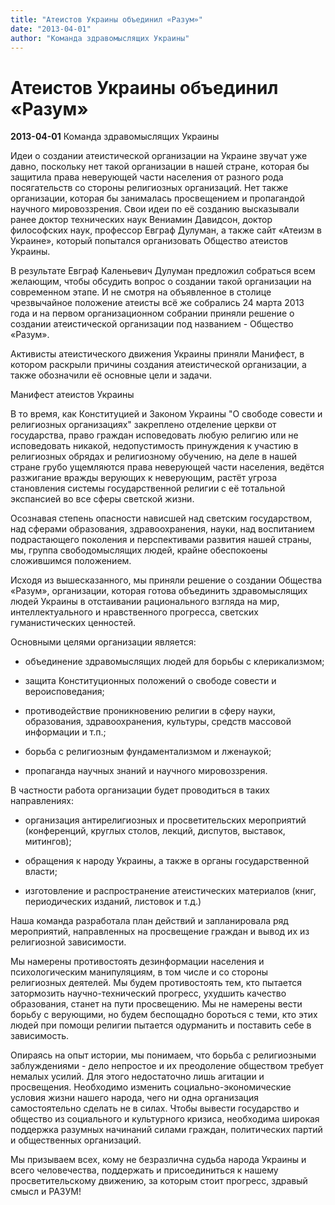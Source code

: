 ```yaml
---
title: "Атеистов Украины объединил «Разум»"
date: "2013-04-01"
author: "Команда здравомыслящих Украины"
---
```


# Атеистов Украины объединил «Разум»

**2013-04-01** Команда здравомыслящих Украины

Идеи о создании атеистической организации на Украине звучат уже давно, поскольку нет такой организации в нашей стране, которая бы защитила права неверующей части населения от разного рода посягательств со стороны религиозных организаций. Нет также организации, которая бы занималась просвещением и пропагандой научного мировоззрения. Свои идеи по её созданию высказывали ранее доктор технических наук Вениамин Давидсон, доктор философских наук, профессор Евграф Дулуман, а также сайт «Атеизм в Украине», который попытался организовать Общество атеистов Украины.

В результате Евграф Каленьевич Дулуман предложил собраться всем желающим, чтобы обсудить вопрос о создании такой организации на современном этапе. И не смотря на объявленное в столице чрезвычайное положение атеисты всё же собрались 24 марта 2013 года и на первом организационном собрании приняли решение о создании атеистической организации под названием - Общество «Разум».

Активисты атеистического движения Украины приняли Манифест, в котором раскрыли причины создания атеистической организации, а также обозначили её основные цели и задачи.

Манифест атеистов Украины

В то время, как Конституцией и Законом Украины "О свободе совести и религиозных организациях" закреплено отделение церкви от государства, право граждан исповедовать любую религию или не исповедовать никакой, недопустимость принуждения к участию в религиозных обрядах и религиозному обучению, на деле в нашей стране грубо ущемляются права неверующей части населения, ведётся разжигание вражды верующих к неверующим, растёт угроза становления системы государственной религии с её тотальной экспансией во все сферы светской жизни.

Осознавая степень опасности нависшей над светским государством, над сферами образования, здравоохранения, науки, над воспитанием подрастающего поколения и перспективами развития нашей страны, мы, группа свободомыслящих людей, крайне обеспокоены сложившимся положением.

Исходя из вышесказанного, мы приняли решение о создании Общества «Разум», организации, которая готова объединить здравомыслящих людей Украины в отстаивании рационального взгляда на мир, интеллектуального и нравственного прогресса, светских гуманистических ценностей.

Основными целями организации является:

- объединение здравомыслящих людей для борьбы с клерикализмом;

- защита Конституционных положений о свободе совести и вероисповедания;

- противодействие проникновению религии в сферу науки, образования, здравоохранения, культуры, средств массовой информации и т.п.;

- борьба с религиозным фундаментализмом и лженаукой;

- пропаганда научных знаний и научного мировоззрения.

В частности работа организации будет проводиться в таких направлениях:

- организация антирелигиозных и просветительских мероприятий (конференций, круглых столов, лекций, диспутов, выставок, митингов);

- обращения к народу Украины, а также в органы государственной власти;

- изготовление и распространение атеистических материалов (книг, периодических изданий, листовок и т.д.)

Наша команда разработала план действий и запланировала ряд мероприятий, направленных на просвещение граждан и вывод их из религиозной зависимости.

Мы намерены противостоять дезинформации населения и психологическим манипуляциям, в том числе и со стороны религиозных деятелей. Мы будем противостоять тем, кто пытается затормозить научно-технический прогресс, ухудшить качество образования, станет на пути просвещению. Мы не намерены вести борьбу с верующими, но будем беспощадно бороться с теми, кто этих людей при помощи религии пытается одурманить и поставить себе в зависимость.

Опираясь на опыт истории, мы понимаем, что борьба с религиозными заблуждениями - дело непростое и их преодоление обществом требует немалых усилий. Для этого недостаточно лишь агитации и просвещения. Необходимо изменить социально-экономические условия жизни нашего народа, чего ни одна организация самостоятельно сделать не в силах. Чтобы вывести государство и общество из социального и культурного кризиса, необходима широкая поддержка разумных начинаний силами граждан, политических партий и общественных организаций.

Мы призываем всех, кому не безразлична судьба народа Украины и всего человечества, поддержать и присоединиться к нашему просветительскому движению, за которым стоит прогресс, здравый смысл и РАЗУМ!